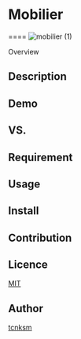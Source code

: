 # Mobilier
====
![mobilier (1)](https://user-images.githubusercontent.com/85107534/126129673-22536ad3-4da5-454e-8ec1-dc444796e368.jpeg)

Overview

## Description

## Demo

## VS. 

## Requirement

## Usage

## Install

## Contribution

## Licence

[MIT](https://github.com/tcnksm/tool/blob/master/LICENCE)

## Author

[tcnksm](https://github.com/tcnksm)

 
